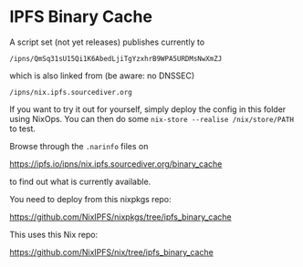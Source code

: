 IPFS Binary Cache
=================

A script set (not yet releases) publishes currently to

`/ipns/QmSq31sU15Qi1K6AbedLjiTgYzxhrB9WPA5URDMsNwXmZJ`

which is also linked from (be aware: no DNSSEC)

`/ipns/nix.ipfs.sourcediver.org`

If you want to try it out for yourself, simply deploy
the config in this folder using NixOps.
You can then do some `nix-store --realise /nix/store/PATH`
to test.

Browse through the `.narinfo` files on

https://ipfs.io/ipns/nix.ipfs.sourcediver.org/binary_cache

to find out what is currently available.

You need to deploy from this nixpkgs repo:

https://github.com/NixIPFS/nixpkgs/tree/ipfs_binary_cache

This uses this Nix repo:

https://github.com/NixIPFS/nix/tree/ipfs_binary_cache
